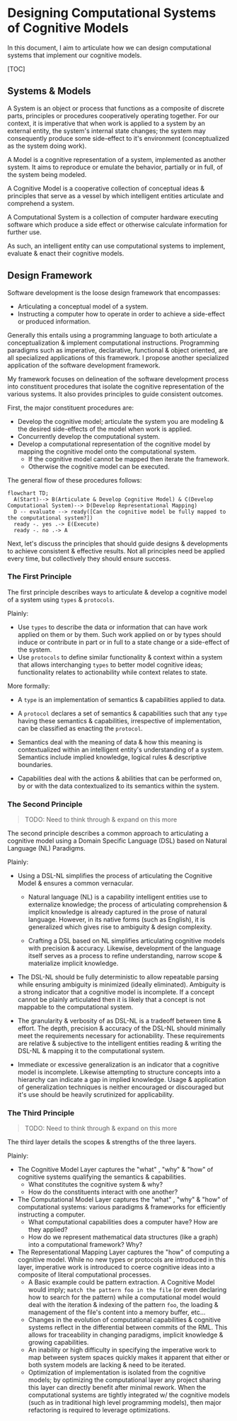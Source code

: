 # Designing Computational Systems of Cognitive Models

In this document, I aim to articulate how we can design computational systems that implement our cognitive models.

[TOC]

## Systems & Models

A System is an object or process that functions as a composite of discrete parts, principles or procedures cooperatively operating together. For our context, it is imperative that when work is applied to a system by an external entity, the system's internal state changes; the system may consequently produce some side-effect to it's environment (conceptualized as the system doing work).

A Model is a cognitive representation of a system, implemented as another system. It aims to reproduce or emulate the behavior, partially or in full, of the system being modeled.

A Cognitive Model is a cooperative collection of conceptual ideas & principles that serve as a vessel by which intelligent entities articulate and comprehend a system.

A Computational System is a collection of computer hardware executing software which produce a side effect or otherwise calculate information for further use.

As such, an intelligent entity can use computational systems to implement, evaluate & enact their cognitive models.

## Design Framework

Software development is the loose design framework that encompasses:

- Articulating a conceptual model of a system.
- Instructing a computer how to operate in order to achieve a side-effect or produced information.

Generally this entails using a programming language to both articulate a conceptualization & implement computational instructions. Programming paradigms such as imperative, declarative, functional & object oriented, are all specialized applications of this framework. I propose another specialized application of the software development framework.

My framework focuses on delineation of the software development process into constituent procedures that isolate the cognitive representation of the various systems. It also provides principles to guide consistent outcomes.

First, the major constituent procedures are:

- Develop the cognitive model; articulate the system you are modeling & the desired side-effects of the model when work is applied.
- Concurrently develop the computational system.
- Develop a computational representation of the cognitive model by mapping the cognitive model onto the computational system.
  - If the cognitive model cannot be mapped then iterate the framework.
  - Otherwise the cognitive model can be executed.

The general flow of these procedures follows:

```mermaid
flowchart TD;
  A(Start)--> B(Articulate & Develop Cognitive Model) & C(Develop Computational System)--> D(Develop Representational Mapping)
  D -- evaluate --> ready([Can the cognitive model be fully mapped to the computational system?])
  ready -. yes .-> E(Execute)
  ready -. no .-> A 
```

Next, let's discuss the principles that should guide designs & developments to achieve consistent & effective results. Not all principles need be applied every time, but collectively they should ensure success.

### The First Principle

The first principle describes ways to articulate & develop a cognitive model of a system using `types` & `protocols`.

Plainly:

- Use `types` to describe the data or information that can have work applied on them or by them. Such work applied on or by types should induce or contribute in part or in full to a state change or a side-effect of the system.
- Use `protocols` to define similar functionality & context within a system that allows interchanging `types` to better model cognitive ideas; functionality relates to actionability while context relates to state.

More formally:

- A `type` is an implementation of semantics & capabilities applied to data.

- A `protocol` declares a set of semantics & capabilities such that any `type` having these semantics & capabilities, irrespective of implementation, can be classified as enacting the `protocol`.
- Semantics deal with the meaning of data & how this meaning is contextualized within an intelligent entity's understanding of a system. Semantics include implied knowledge, logical rules & descriptive boundaries.
- Capabilities deal with the actions & abilities that can be performed on, by or with the data contextualized to its semantics within the system.

### The Second Principle

> TODO: Need to think through & expand on this more

The second principle describes a common approach to articulating a cognitive model using a Domain Specific Language (DSL) based on Natural Language (NL) Paradigms.

Plainly:

- Using a DSL-NL simplifies the process of articulating the Cognitive Model & ensures a common vernacular.

  - Natural language (NL) is a capability intelligent entities use to externalize knowledge; the process of articulating comprehension & implicit knowledge is already captured in the prose of natural language. However, in its native forms (such as English), it is generalized which gives rise to ambiguity & design complexity.

  - Crafting a DSL based on NL simplifies articulating cognitive models with precision & accuracy. Likewise, development of the language itself serves as a process to refine understanding, narrow scope & materialize implicit knowledge.

- The DSL-NL should be fully deterministic to allow repeatable parsing while ensuring ambiguity is minimized (ideally eliminated). Ambiguity is a strong indicator that a cognitive model is incomplete. If a concept cannot be plainly articulated then it is likely that a concept is not mappable to the computational system.
- The granularity & verbosity of as DSL-NL is a tradeoff between time & effort. The depth, precision & accuracy of the DSL-NL should minimally meet the requirements necessary for actionability. These requirements are relative & subjective to the intelligent entities reading & writing the DSL-NL & mapping it to the computational system.
- Immediate or excessive generalization is an indicator that a cognitive model is incomplete. Likewise attempting to structure concepts into a hierarchy can indicate a gap in implied knowledge. Usage & application of generalization techniques is neither encouraged or discouraged but it's use should be heavily scrutinized for applicability.

### The Third Principle

> TODO: Need to think through & expand on this more

The third layer details the scopes & strengths of the three layers.

Plainly:

- The Cognitive Model Layer captures the "what" , "why" & "how" of cognitive systems qualifying the semantics & capabilities.
  - What constitutes the cognitive system & why?
  - How do the constituents interact with one another?
- The Computational Model Layer captures the "what" , "why" & "how" of computational systems: various paradigms & frameworks for efficiently instructing a computer.
  - What computational capabilities does a computer have? How are they applied?
  - How do we represent mathematical data structures (like a graph) into a computational framework? Why?
- The Representational Mapping Layer captures the "how" of computing a cognitive model. While no new types or protocols are introduced in this layer, imperative work is introduced to coerce cognitive  ideas into a composite of literal computational processes.
  - A Basic example could be pattern extraction. A Cognitive Model would imply; `match the pattern foo in the file` (or even declaring how to search for the pattern) while a computational model would deal with the iteration & indexing of the pattern `foo`, the loading & management of the file's content into a memory buffer, etc...
  - Changes in the evolution of computational capabilities & cognitive systems reflect in the differential between commits of the RML. This allows for traceability in changing paradigms, implicit knowledge & growing capabilities.
  - An inability or high difficulty in specifying the imperative work to map between system spaces quickly makes it apparent that either or both system models are lacking & need to be iterated.
  - Optimization of implementation is isolated from the cognitive models; by optimizing the computational layer any project sharing this layer can directly benefit after minimal rework. When the computational systems are tightly integrated w/ the cognitive models (such as in traditional high level programming models), then major refactoring is required to leverage optimizations.
